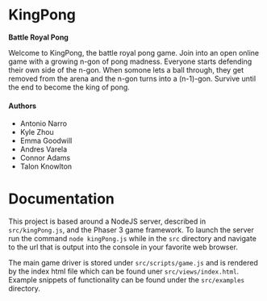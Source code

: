 # KingPong
**Battle Royal Pong**

Welcome to KingPong, the battle royal pong game. Join into an open online game with a growing n-gon of pong madness. Everyone starts defending their own side of the n-gon. When somone lets a ball through, they get removed from the arena and the n-gon turns into a (n-1)-gon. Survive until the end to become the king of pong.

#### Authors
* Antonio Narro
* Kyle Zhou
* Emma Goodwill
* Andres Varela
* Connor Adams
* Talon Knowlton

# Documentation
This project is based around a NodeJS server, described in `src/kingPong.js`, and the Phaser 3 game framework. To launch the server run the command `node kingPong.js` while in the  `src` directory and navigate to the url that is output into the console in your favorite web browser.

The main game driver is stored under `src/scripts/game.js` and is rendered by the index html file which can be found uner `src/views/index.html`. Example snippets of functionality can be found under the `src/examples` directory.
